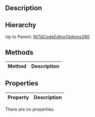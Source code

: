 ## Description

## Hierarchy
Up to Parent: [INTACodeEditorOptions280](INTACodeEditorOptions280)

## Methods
| Method | Description |
| ------------- | ------------- |

## Properties
| Property | Description |
| ------------- | ------------- |
There are no properties.
